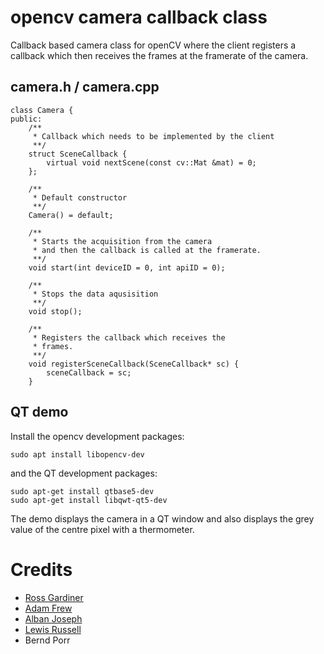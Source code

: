 # opencv camera callback class

Callback based camera class for openCV where the client registers a callback
which then receives the frames at the framerate of the camera.


## camera.h / camera.cpp

```
class Camera {
public:
	/**
	 * Callback which needs to be implemented by the client
	 **/
	struct SceneCallback {
		virtual void nextScene(const cv::Mat &mat) = 0;
	};

	/**
	 * Default constructor
	 **/
	Camera() = default;

	/**
	 * Starts the acquisition from the camera
	 * and then the callback is called at the framerate.
	 **/
	void start(int deviceID = 0, int apiID = 0);

	/**
	 * Stops the data aqusisition
	 **/
	void stop();

	/**
	 * Registers the callback which receives the
	 * frames.
	 **/
	void registerSceneCallback(SceneCallback* sc) {
		sceneCallback = sc;
	}
```

## QT demo

Install the opencv development packages:
```
sudo apt install libopencv-dev
```

and the QT development packages:
```
sudo apt-get install qtbase5-dev
sudo apt-get install libqwt-qt5-dev
```

The demo displays the camera in a QT window and
also displays the grey value of the centre
pixel with a thermometer.


# Credits

 * [Ross Gardiner](https://github.com/rossGardiner)
 * [Adam Frew](https://github.com/Saweenbarra) 
 * [Alban Joseph](https://github.com/albanjoseph)
 * [Lewis Russell](https://github.com/charger4241)
 * Bernd Porr
